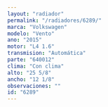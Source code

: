 ```yaml
---
layout: "radiador"
permalink: "/radiadores/6289/"
marca: "Volkswagen"
modelo: "Vento"
ano: "2015"
motor: "L4 1.6"
transmision: "Automática"
parte: "640012"
clima: "Con clima"
alto: "25 5/8"
ancho: "12 1/8"
observaciones: ""
id: "6289"
---
```


